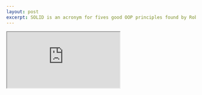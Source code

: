 ```yaml
---
layout: post
excerpt: SOLID is an acronym for fives good OOP principles found by Robert C. Martin. Read on to know more
---
```

<div class="embed-container">
    <div class="embed large">
    <iframe src="http://slides.catchy.io/Write-Rock-SOLID-Code.html"></iframe>
    </div>
</div>
